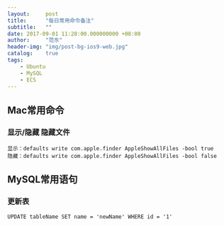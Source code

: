 ```yaml
---
layout:     post
title:      "每日常用命令备注"
subtitle:   ""
date: 2017-09-01 11:28:00.000000000 +08:00
author:     "范东"
header-img: "img/post-bg-ios9-web.jpg"
catalog:    true
tags:
    - Ubuntu
    - MySQL
    - ECS
---
```


## Mac常用命令
### 显示/隐藏 隐藏文件

```
显示：defaults write com.apple.finder AppleShowAllFiles -bool true
隐藏：defaults write com.apple.finder AppleShowAllFiles -bool false 
```
## MySQL常用语句
### 更新表

```
UPDATE tableName SET name = 'newName' WHERE id = '1'
```
